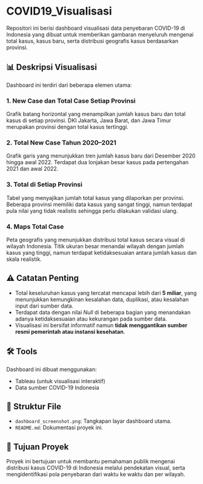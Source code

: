 # COVID19_Visualisasi
Repositori ini berisi dashboard visualisasi data penyebaran COVID-19 di Indonesia yang dibuat untuk memberikan gambaran menyeluruh mengenai total kasus, kasus baru, serta distribusi geografis kasus berdasarkan provinsi.

## 📊 Deskripsi Visualisasi
Dashboard ini terdiri dari beberapa elemen utama:

### 1. New Case dan Total Case Setiap Provinsi
Grafik batang horizontal yang menampilkan jumlah kasus baru dan total kasus di setiap provinsi. DKI Jakarta, Jawa Barat, dan Jawa Timur merupakan provinsi dengan total kasus tertinggi.

### 2. Total New Case Tahun 2020–2021
Grafik garis yang menunjukkan tren jumlah kasus baru dari Desember 2020 hingga awal 2022. Terdapat dua lonjakan besar kasus pada pertengahan 2021 dan awal 2022.

### 3. Total di Setiap Provinsi
Tabel yang menyajikan jumlah total kasus yang dilaporkan per provinsi. Beberapa provinsi memiliki data kasus yang sangat tinggi, namun terdapat pula nilai yang tidak realistis sehingga perlu dilakukan validasi ulang.

### 4. Maps Total Case
Peta geografis yang menunjukkan distribusi total kasus secara visual di wilayah Indonesia. Titik ukuran besar menandai wilayah dengan jumlah kasus yang tinggi, namun terdapat ketidaksesuaian antara jumlah kasus dan skala realistik.

## ⚠️ Catatan Penting
- Total keseluruhan kasus yang tercatat mencapai lebih dari **5 miliar**, yang menunjukkan kemungkinan kesalahan data, duplikasi, atau kesalahan input dari sumber data.
- Terdapat data dengan nilai *Null* di beberapa bagian yang menandakan adanya ketidaksesuaian atau kekurangan pada sumber data.
- Visualisasi ini bersifat informatif namun **tidak menggantikan sumber resmi pemerintah atau instansi kesehatan**.

## 🛠️ Tools
Dashboard ini dibuat menggunakan:
- Tableau (untuk visualisasi interaktif)
- Data sumber COVID-19 Indonesia

## 📁 Struktur File
- `dashboard_screenshot.png`: Tangkapan layar dashboard utama.
- `README.md`: Dokumentasi proyek ini.

## 📌 Tujuan Proyek
Proyek ini bertujuan untuk membantu pemahaman publik mengenai distribusi kasus COVID-19 di Indonesia melalui pendekatan visual, serta mengidentifikasi pola penyebaran dari waktu ke waktu dan per wilayah.
